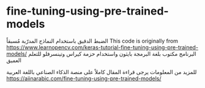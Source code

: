 # fine-tuning-using-pre-trained-models

الضبط الدقيق باستخدام النماذج المدرّبة مُسبقاً
This code is originally from https://www.learnopencv.com/keras-tutorial-fine-tuning-using-pre-trained-models/
البرنامج مكتوب بلغة البرمجة بايثون واستخدام حزمة كيراس وتينسرفلو للتعلم العميق

للمزيد من المعلومات يرجى قراءة المقال كاملاً على منصة الذكاء الصناعي باللغة العربية https://aiinarabic.com/fine-tuning-using-pre-trained-models/
